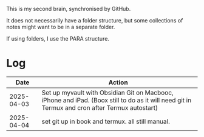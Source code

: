 This is my second brain, synchronised by GitHub.

It does not necessarily have a folder structure, but some collections of notes might want to be in a separate folder.

If using folders, I use the PARA structure.

# Log

| Date       | Action                                                                                                                                         |
| ---------- | ---------------------------------------------------------------------------------------------------------------------------------------------- |
| 2025-04-03 | Set up myvault with Obsidian Git on Macbooc, iPhone and iPad. (Boox still to do as it will need git in Termux and cron after Termux autostart) |
| 2025-04-04 | set git up in book and termux. all still manual.                                                                                                                                            |



